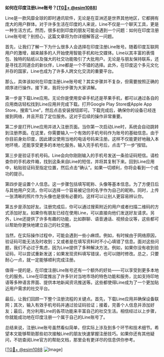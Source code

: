 **如何在印度注册Line账号？[[TG💪+ @esim1088](https://t.me/s/esim1088)]**

Line是一款风靡全球的即时通讯软件，无论是在亚洲还是世界其他地区，它都拥有庞大的用户群体。对于许多生活在印度的人来说，Line不仅是一个聊天工具，更是一种生活方式。然而，很多初到印度的朋友可能会遇到一个问题：如何在印度注册Line账号呢？别担心，这篇文章将为你详细解答这一问题。

首先，让我们了解一下为什么很多人会选择在印度注册Line账号。随着印度互联网用户的激增，越来越多的人开始使用智能手机和社交媒体。Line以其丰富的表情包、独特的贴纸以及强大的社交功能吸引了大批用户。无论是与朋友保持联系，还是寻找志同道合的新伙伴，Line都是一个不错的选择。此外，在印度这个多元文化并存的国家，Line也成为了许多人跨文化交流的重要平台。

那么，具体该如何在印度注册Line账号呢？其实步骤并不复杂，但需要按照正确的顺序进行操作。接下来，我将分步骤为大家讲解。

第一步是下载Line应用。无论你是使用安卓手机还是苹果手机，都可以通过各自的应用商店轻松找到Line应用并完成下载。打开Google Play Store或Apple App Store，搜索“Line”，然后点击安装按钮即可。下载完成后，确保你的设备已经连接到网络，并且开启了定位服务。这对于后续的操作非常重要。

第二步是打开Line应用并进入注册页面。当你第一次启动Line时，系统会自动跳转到注册界面。在这里，你需要输入一个有效的手机号码作为账号的基础信息。由于你目前身处印度，因此建议使用当地的电话号码来注册。这样不仅能更好地融入本地环境，还能享受更多的本地化服务。输入完手机号后，点击“下一步”按钮。

第三步是验证手机号码。Line会向你刚刚输入的手机号发送一条验证码短信。请检查你的手机收件箱，找到这条来自Line的短信，并将其复制下来。回到Line应用中，粘贴验证码至指定位置，然后点击“确认”。如果一切顺利，你将会看到一个成功的提示。

第四步是设置个人信息。这一步骤包括填写昵称、头像等基本信息。为了方便日后与其他用户交流，你可以选择一个容易被记住的名字作为自己的昵称。同时，上传一张清晰的照片作为头像也是很有必要的。这样可以让别人更容易辨认你。

第五步是添加好友。注册完成后，你可以通过搜索附近的用户或者扫描二维码的方式添加好友。如果你有朋友已经在使用Line，可以直接向他们发送好友请求。另外，Line还提供了许多有趣的功能，比如群聊、语音通话、视频会议等，这些都可以帮助你更快地建立自己的社交圈。

当然，在实际操作过程中，可能会遇到一些小麻烦。例如，有时候由于网络原因，验证码可能无法及时收到；又或者是在填写资料时不小心填错了信息。面对这些问题，我们不必过于焦虑，因为Line提供了多种解决方法。例如，如果你没有收到验证码，可以尝试重新发送；如果发现资料填写错误，也可以随时修改。总之，只要耐心一点，就一定能够顺利完成注册。

值得一提的是，在印度注册Line账号还有一个额外的好处——可以享受到更多本地化的服务。Line在印度推出了许多针对当地市场的特色功能和服务，比如支持印地语等多种语言界面、提供本地新闻资讯推送等。这些都使得Line成为了一个更加贴近用户需求的社交平台。

最后，让我们回顾一下整个注册流程的关键点。首先，下载Line应用并确保设备联网；其次，输入有效手机号码并通过验证码验证；接着，完善个人信息并添加好友；最后，充分利用Line的各项功能来丰富自己的社交生活。相信经过以上步骤，你就能成功地在印度注册一个属于自己的Line账号了。

总结来说，注册Line账号虽然看似简单，但实际上涉及到多个环节和技术细节。希望本文能够帮助那些初次接触Line的朋友快速掌握注册技巧。如果你还有其他疑问，不妨查阅Line官方的帮助文档，那里会有更详尽的信息供你参考。

[[TG💪+ @esim1088](https://t.me/s/esim1088) ![Image](https://i.postimg.cc/4NQfJmqS/Snipaste-2025-05-13-00-14-12.png)]